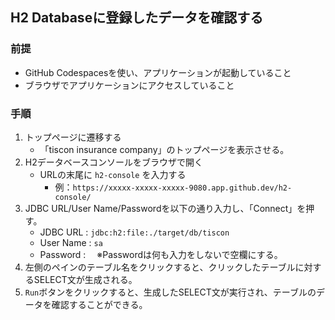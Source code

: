 H2 Databaseに登録したデータを確認する
------------------------------------------

### 前提
- GitHub Codespacesを使い、アプリケーションが起動していること
- ブラウザでアプリケーションにアクセスしていること

### 手順

1. トップページに遷移する
   - 「tiscon insurance company」のトップページを表示させる。
1. H2データベースコンソールをブラウザで開く
   - URLの末尾に `h2-console` を入力する
      - 例：`https://xxxxx-xxxxx-xxxxx-9080.app.github.dev/h2-console/`
1. JDBC URL/User Name/Passwordを以下の通り入力し、「Connect」を押す。
   - JDBC URL : `jdbc:h2:file:./target/db/tiscon`
   - User Name : `sa`
   - Password : 　※Passwordは何も入力をしないで空欄にする。
1. 左側のペインのテーブル名をクリックすると、クリックしたテーブルに対するSELECT文が生成される。
2. `Run`ボタンをクリックすると、生成したSELECT文が実行され、テーブルのデータを確認することができる。
